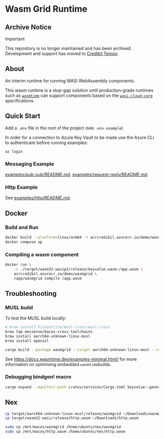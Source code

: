 # Wasm Grid Runtime

## Archive Notice

> [!IMPORTANT]  
> This repository is no longer maintained and has been archived.
> Development and support has moved to [Credibil Tempo](https://github.com/credibil/tempo).

## About
An interim runtime for running WASI WebAssembly components.

This wasm runtime is a stop-gap solution until production-grade runtimes such as [`wasmtime`](https://github.com/bytecodealliance/wasmtime)
can support components based on the [`wasi-cloud-core`](https://github.com/WebAssembly/wasi-cloud-core) specifications.

## Quick Start

Add a `.env` file in the root of the project (see `.env.example`)

In order for a connection to Azure Key Vault to be made use the Azure CLI to authenticate before running examples:

```shell
az login
```

### Messaging Example

[examples/pub-sub/README.md](examples/pub-sub/README.md).
[examples/request-reply/README.md](examples/request-reply/README.md).

### Http Example

See [examples/http/README.md](examples/http/README.md).

## Docker

### Build and Run

```bash
docker build --platform=linux/arm64 -t acrcredibil.azurecr.io/demo/wasmgrid .
docker compose up
```

### Compiling a wasm component

```bash
docker run \
	-v ./target/wasm32-wasip2/release/keyvalue.wasm:/app.wasm \
	acrcredibil.azurecr.io/demo/wasmgrid \
	/app/wasmgrid compile /app.wasm
```

## Troubleshooting

### MUSL build

To test the MUSL build locally:

```bash
# brew install FiloSottile/musl-cross/musl-cross
brew tap messense/macos-cross-toolchains
brew install aarch64-unknown-linux-musl
brew install openssl
```

```bash
cargo build --package wasmgrid --target aarch64-unknown-linux-musl --release
```

See <https://docs.wasmtime.dev/examples-minimal.html/> for more information on 
optimising embedded `wasmtime`builds.

### Debugging bindgen! macro

```bash
cargo expand --manifest-path crates/services/Cargo.toml keyvalue::generated > expanded.rs
```

## Nex

```bash
cp target/aarch64-unknown-linux-musl/release/wasmgrid ~/Downloads/wasmgrid
cp target/wasm32-wasi/release/http.wasm ~/Downloads/http.wasm

sudo cp /mnt/macos/wasmgrid /home/ubuntu/nex/wasmgrid
sudo cp /mnt/macos/http.wasm /home/ubuntu/nex/http.wasm

```